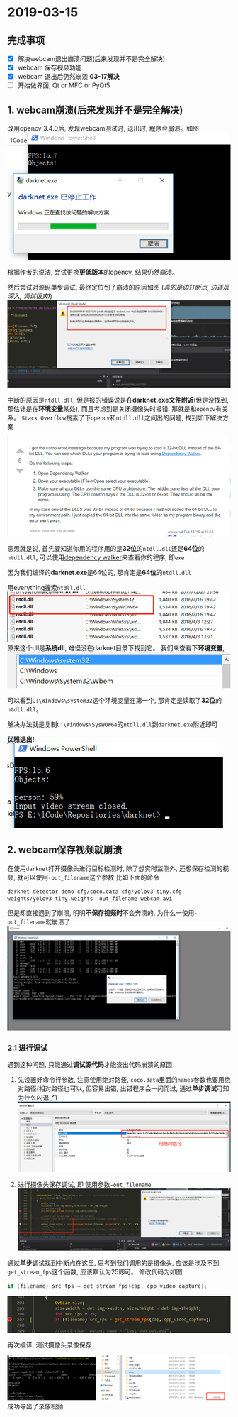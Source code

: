 # 2019-03-15

## 完成事项
- [x] 解决webcam退出崩溃问题(后来发现并不是完全解决)
- [x] webcam 保存视频功能
- [x] webcam 退出后仍然崩溃 **03-17解决**
- [ ] 开始做界面, Qt or MFC or PyQt5

## 1. webcam崩溃(后来发现并不是完全解决)
改用opencv 3.4.0后, 发现webcam测试时, 退出时, 程序会崩溃。如图
![](ProgressImage/2019-03-14-23-51-08.png)

根据作者的说法, 尝试更换**更低版本**的opencv, 结果仍然崩溃。

然后尝试对源码单步调试, 最终定位到了崩溃的原因如图
(_真的是边打断点, 边逐层深入, 调试很爽!_)
![](ProgressImage/2019-03-14-23-53-35.png)

中断的原因是`ntdll.dll`, 但是报的错误说是**在darknet.exe文件附近**(但是没找到, 那估计是在**环境变量**某处), 而且考虑到是关闭摄像头时报错, 那就是和`opencv`有关系。
`Stack Overflow`搜索了下`opencv`和`ntdll.dll`之间出的问题, 找到如下解决方案

![](ProgressImage/2019-03-14-23-55-36.png)

意思就是说, 首先要知道你用的程序用的是**32位**的`ntdll.dll`还是**64位**的`ntdll.dll`, 可以使用[dependency walker](http://www.dependencywalker.com/)来查看你的程序, 即`exe`

因为我们编译的**darknet.exe**是64位的, 那肯定是**64位**的`ntdll.dll`

用everything搜索`ntdll.dll`
![](ProgressImage/2019-03-14-23-58-19.png)
原来这个dll是**系统dll**, 难怪没在darknet目录下找到它。
我们来查看下**环境变量**, 
![](ProgressImage/2019-03-15-00-00-56.png)

可以看到`C:\Windows\system32`这个环境变量在第一个, 那肯定是读取了**32位**的`ntdll.dll`。

解决办法就是复制`C:\Windows\SysWOW64`的`ntdll.dll`到`darknet.exe`附近即可

**优雅退出!**
![](ProgressImage/2019-03-15-00-06-25.png)

## 2. webcam保存视频就崩溃
在使用`darknet`打开摄像头进行目标检测时, 除了想实时监测外, 还想保存检测的视频, 就可以使用`-out_filename`这个参数
比如下面的命令
```
darknet detector demo cfg/coco.data cfg/yolov3-tiny.cfg weights/yolov3-tiny.weights -out_filename webcam.avi
```

但是却直接遇到了崩溃, 明明**不保存视频时**不会奔溃的, 为什么一使用`-out_filename`就崩溃了
![](ProgressImage/2019-03-15-16-59-10.png)

### 2.1 进行调试
遇到这种问题, 只能通过**调试源代码**才能查出代码崩溃的原因

1. 先设置好命令行参数, 注意使用绝对路径, `coco.data`里面的`names`参数也要用绝对路径(相对路径也可以, 但容易出错, 出错程序会一闪而过, 通过**单步调试**可知为什么闪退了)
![](ProgressImage/2019-03-15-17-05-39.png)

2. 进行摄像头保存调试, 即 使用参数`-out_filename`
![](ProgressImage/2019-03-15-18-15-23.png)

通过**单步**调试找到中断点在这里,
思考到我们调用的是摄像头, 应该是涉及不到`get_stream_fps`这个函数, 应该默认为25即可。
修改代码为如图,
```C++
if (filename) src_fps = get_stream_fps(cap, cpp_video_capture);
```
![](ProgressImage/2019-03-15-18-16-51.png)

再次编译, 测试摄像头录像保存

![](ProgressImage/2019-03-15-18-19-42.png)
成功导出了录像视频
